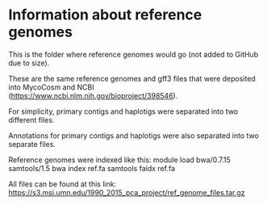 # Information about reference genomes
This is the folder where reference genomes would go (not added to GitHub due to size).

These are the same reference genomes and gff3 files that were deposited into MycoCosm and NCBI (https://www.ncbi.nlm.nih.gov/bioproject/398546).

For simplicity, primary contigs and haplotigs were separated into two different files.

Annotations for primary contigs and haplotigs were also separated into two separate files.

Reference genomes were indexed like this:
module load bwa/0.7.15 samtools/1.5
bwa index ref.fa
samtools faidx ref.fa

All files can be found at this link: https://s3.msi.umn.edu/1990_2015_pca_project/ref_genome_files.tar.gz
